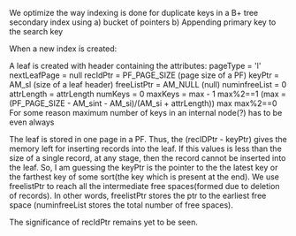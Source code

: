 We optimize the way indexing is done for duplicate keys in a B+ tree secondary index using a) bucket of pointers b) Appending primary key to the search key 


When a new index is created:

A leaf is created with header containing the attributes:
	pageType = 'l'
	nextLeafPage = null
	recIdPtr = PF_PAGE_SIZE (page size of a PF)
	keyPtr = AM_sl (size of a leaf header)
	freeListPtr = AM_NULL (null)
	numinfreeList = 0
	attrLength = attrLength
	numKeys = 0
	maxKeys = max - 1		max%2==1	(max = (PF_PAGE_SIZE - AM_sint - AM_si)/(AM_si + attrLength))
			  max           max%2==0
	For some reason maximum number of keys in an internal node(?) has to be even always

The leaf is stored in one page in a PF. Thus, the (recIDPtr - keyPtr) gives the memory left for inserting records into the leaf. If this values is less than the size of a single record, at any stage, then the record cannot be inserted into the leaf. So, I am guessing the keyPtr is the pointer to the the latest key or the farthest key of some sort(the key which is present at the end). We use freelistPtr to reach all the intermediate free spaces(formed due to deletion of records). In other words, freelistPtr stores the ptr to the earliest free space (numinfreeList stores the total number of free spaces).

The significance of recIdPtr remains yet to be seen.